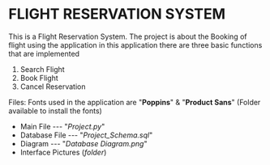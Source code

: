 # FLIGHT RESERVATION SYSTEM

This is a Flight Reservation System.
The project is about the Booking of flight using the application 
in this application there are three basic functions that are implemented
1. Search Flight
2. Book Flight
3. Cancel Reservation

Files:
Fonts used in the application are "**Poppins**" & "**Product Sans**" (Folder available to install the fonts)
- Main File --- "*Project.py*"
- Database File --- "*Project_Schema.sql*"
- Diagram --- "*Database Diagram.png*"
- Interface Pictures (*folder*)


